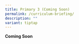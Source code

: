 ```yaml
---
title: Primary 3 (Coming Soon)
permalink: /curriculum-briefing/
description: ""
variant: tiptap
---
```

<p></p><p><strong>Coming Soon</strong></p><p></p>